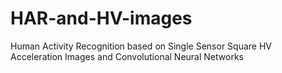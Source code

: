 # HAR-and-HV-images
Human Activity Recognition based on Single Sensor Square HV Acceleration Images and Convolutional Neural Networks
